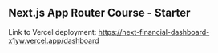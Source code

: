 ## Next.js App Router Course - Starter

Link to Vercel deployment:  https://next-financial-dashboard-x1yw.vercel.app/dashboard
